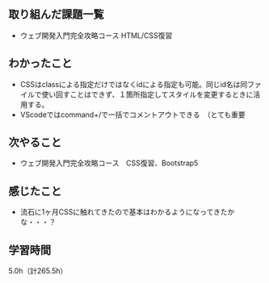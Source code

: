 ## 取り組んだ課題一覧
- ウェブ開発入門完全攻略コース HTML/CSS復習

## わかったこと
- CSSはclassによる指定だけではなくidによる指定も可能。同じid名は同ファイルで使い回すことはできず、１箇所指定してスタイルを変更するときに活用する。
- VScodeではcommand+/で一括でコメントアウトできる　（とても重要

## 次やること
- ウェブ開発入門完全攻略コース　CSS復習、Bootstrap5

## 感じたこと
- 流石に1ヶ月CSSに触れてきたので基本はわかるようになってきたかな・・・？
  
## 学習時間
5.0h（計265.5h）
